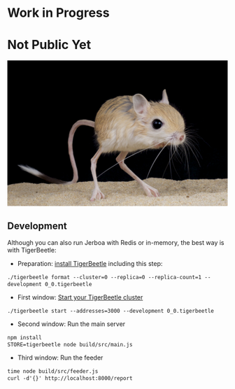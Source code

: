 # Work in Progress
# Not Public Yet

![jerboa](./jerboa.jpg)

## Development
Although you can also run Jerboa with Redis or in-memory, the best way is with TigerBeetle:
* Preparation: [install TigerBeetle](https://docs.tigerbeetle.com/quick-start) including this step:
```
./tigerbeetle format --cluster=0 --replica=0 --replica-count=1 --development 0_0.tigerbeetle
```

* First window: [Start your TigerBeetle cluster](https://docs.tigerbeetle.com/quick-start#3-start-your-cluster)
```
./tigerbeetle start --addresses=3000 --development 0_0.tigerbeetle
```
* Second window: Run the main server
```
npm install
STORE=tigerbeetle node build/src/main.js
```
* Third window: Run the feeder
```
time node build/src/feeder.js
curl -d'{}' http://localhost:8000/report
```